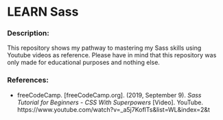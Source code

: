 # LEARN Sass
<h3>Description:</h3>
<p>This repository shows my pathway to mastering my Sass skills using Youtube videos as reference. Please have in mind that this repository was only made for educational purposes and nothing else.</p>

<h3>References:</h3>
<ul>
    <li>freeCodeCamp. [freeCodeCamp.org]. (2019, September 9). <em>Sass Tutorial for Beginners - CSS With Superpowers</em> [Video]. YouTube. <h>https://www.youtube.com/watch?v=_a5j7KoflTs&list=WL&index=2&t</h></li>
</ul>
